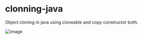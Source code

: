 # clonning-java

Object cloning in java using cloneable and copy constructor both.

![image](https://user-images.githubusercontent.com/46570973/177176400-dea3462f-3271-4280-93eb-541b7cd9b769.png)
